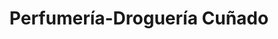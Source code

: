 ---
title: "Perfumería-Droguería Cuñado"
url: /medina-del-campo/perfumeria-drogueria-cunado/
shop: floristería
---